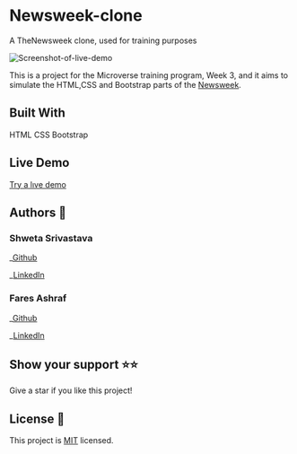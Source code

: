# Newsweek-clone

A TheNewsweek clone, used for training purposes

![Screenshot-of-live-demo]()

This is a project for the Microverse training program, Week 3, and it aims to simulate the HTML,CSS and Bootstrap parts of the [Newsweek](https://newsweek.com/).

## Built With

HTML
CSS
Bootstrap

## Live Demo

[Try a lıve demo]()

## Authors 👤

### Shweta Srivastava

_[Github](https://github.com/vidhishweta01)

_[LinkedIn](http://linkedin.com/in/shweta-s-15a57070)

### Fares Ashraf

_[Github]( https://github.com/ashraffares/http-ashraffares.github.io-)

_[LinkedIn](https://www.linkedin.com/in/fares-ashraf-382a35176/)

## Show your support ⭐️⭐️

Give a star if you like this project!

## License 📝

This project is [MIT](https://www.mit.edu/~amini/LICENSE.md) licensed.
